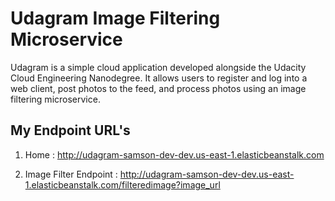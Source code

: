 # Udagram Image Filtering Microservice

Udagram is a simple cloud application developed alongside the Udacity Cloud Engineering Nanodegree. It allows users to register and log into a web client, post photos to the feed, and process photos using an image filtering microservice.

## My Endpoint URL's
1. Home : http://udagram-samson-dev-dev.us-east-1.elasticbeanstalk.com

2. Image Filter Endpoint :  http://udagram-samson-dev-dev.us-east-1.elasticbeanstalk.com/filteredimage?image_url

